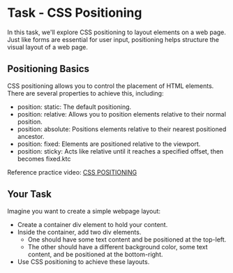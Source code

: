 # Task - CSS Positioning

In this task, we'll explore CSS positioning to layout elements on a web page. Just like forms are essential for user input, positioning helps structure the visual layout of a web page.

## Positioning Basics

CSS positioning allows you to control the placement of HTML elements. There are several properties to achieve this, including:
- position: static: The default positioning.
- position: relative: Allows you to position elements relative to their normal position.
- position: absolute: Positions elements relative to their nearest positioned ancestor.
- position: fixed: Elements are positioned relative to the viewport.
- position: sticky: Acts like relative until it reaches a specified offset, then becomes fixed.ktc

Reference practice video: [CSS POSITIONING](https.geek4ktc.pythonanywhere.com/ktc/resources/css-position) 

## Your Task

Imagine you want to create a simple webpage layout:

- Create a container div element to hold your content.
- Inside the container, add two div elements.
  - One should have some text content and be positioned at the top-left.
  - The other should have a different background color, some text content, and be positioned at the bottom-right.
- Use CSS positioning to achieve these layouts.